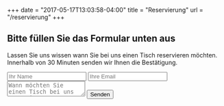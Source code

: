 +++
date = "2017-05-17T13:03:58-04:00"
title = "Reservierung"
url = "/reservierung"
+++

## Bitte füllen Sie das Formular unten aus

Lassen Sie uns wissen wann Sie bei uns einen Tisch reservieren möchten. Innerhalb von 30 Minuten senden wir Ihnen die Bestätigung.

<form name="reservierung" netlify>
  <input type="text" placeholder="Ihr Name" name="name">
  <input type="email" placeholder="Ihre Email" name="email">
  <textarea name="message" placeholder="Wann möchten Sie einen Tisch bei uns reservieren?"></textarea>
  <button>Senden</button>
</form>
